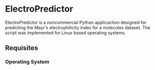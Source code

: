 # ElectroPredictor
ElectroPredictor is a noncommercial Python applicaction designed for predicting the Mayr's electrophilicity index for a molecules dataset. The script was implemented for Linux based operating systems. 
## Requisites
### Operating System
